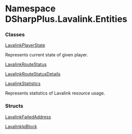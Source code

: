 # Namespace DSharpPlus.Lavalink.Entities

### Classes

[LavalinkPlayerState](DSharpPlus.Lavalink.Entities.LavalinkPlayerState.md)

Represents current state of given player.

[LavalinkRouteStatus](DSharpPlus.Lavalink.Entities.LavalinkRouteStatus.md)

[LavalinkRouteStatusDetails](DSharpPlus.Lavalink.Entities.LavalinkRouteStatusDetails.md)

[LavalinkStatistics](DSharpPlus.Lavalink.Entities.LavalinkStatistics.md)

Represents statistics of Lavalink resource usage.

### Structs

[LavalinkFailedAddress](DSharpPlus.Lavalink.Entities.LavalinkFailedAddress.md)

[LavalinkIpBlock](DSharpPlus.Lavalink.Entities.LavalinkIpBlock.md)

